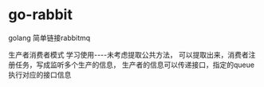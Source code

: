 # go-rabbit
golang 简单链接rabbitmq

生产者消费者模式
学习使用----未考虑提取公共方法， 可以提取出来，消费者注册任务，写成监听多个生产的信息， 生产者的信息可以传递接口，指定的queue 执行对应的接口信息
